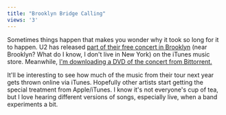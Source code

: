 ```yaml
---
title: "Brooklyn Bridge Calling"
views: '3'
---
```

<p>Sometimes things happen that makes you wonder why it took so long for it to happen.  U2 has released <a href="http://phobos.apple.com/WebObjects/MZStore.woa/wa/viewAlbum?playlistId=35792448">part of their free concert in Brooklyn</a> (near Brooklyn?  What do I know, I don't live in New York) on the iTunes music store.  Meanwhile, <a href="http://www.thetradersden.org/forums/showthread.php?t=1143">I'm downloading a DVD of the concert from Bittorrent.</a></p>
<p>It'll be interesting to see how much of the music from their tour next year gets thrown online via iTunes.  Hopefully other artists start getting the special treatment from Apple/iTunes.  I know it's not everyone's cup of tea, but I love hearing different versions of songs, especially live, when a band experiments a bit.</p>

